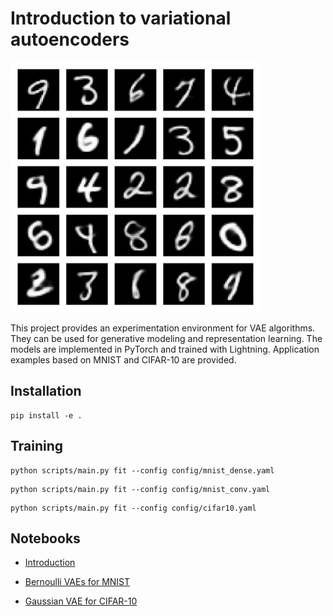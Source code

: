 # Introduction to variational autoencoders

<p>
  <img src="assets/generated.png" alt="Images generated from a VAE trained on MNIST" title="VAE-generated MNIST images" width="400">
</p>

This project provides an experimentation environment for VAE algorithms.
They can be used for generative modeling and representation learning.
The models are implemented in PyTorch and trained with Lightning.
Application examples based on MNIST and CIFAR-10 are provided.

## Installation

```
pip install -e .
```

## Training

```
python scripts/main.py fit --config config/mnist_dense.yaml
```

```
python scripts/main.py fit --config config/mnist_conv.yaml
```

```
python scripts/main.py fit --config config/cifar10.yaml
```

## Notebooks

- [Introduction](notebooks/intro.ipynb)

- [Bernoulli VAEs for MNIST](notebooks/mnist.ipynb)

- [Gaussian VAE for CIFAR-10](notebooks/cifar10.ipynb)

